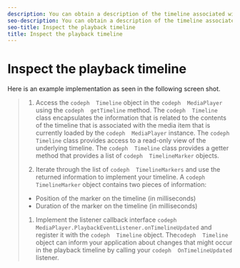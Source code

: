 ```yaml
---
description: You can obtain a description of the timeline associated with the currently selected item being played by . This is most useful when your application displays a custom scrub-bar control in which the content sections that correspond to ad content are identified.
seo-description: You can obtain a description of the timeline associated with the currently selected item being played by . This is most useful when your application displays a custom scrub-bar control in which the content sections that correspond to ad content are identified.
seo-title: Inspect the playback timeline
title: Inspect the playback timeline
---
```


# Inspect the playback timeline

Here is an example implementation as seen in the following screen shot.

>1. Access the `codeph  Timeline` object in the `codeph  MediaPlayer` using the `codeph  getTimeline` method.
>   The `codeph  Timeline` class encapsulates the information that is related to the contents of the timeline that is associated with the media item that is currently loaded by the `codeph  MediaPlayer` instance. The `codeph  Timeline` class provides access to a read-only view of the underlying timeline. The `codeph  Timeline` class provides a getter method that provides a list of `codeph  TimelineMarker` objects.
>   
>   
>   
>1. Iterate through the list of `codeph  TimelineMarkers` and use the returned information to implement your timeline.
>   A `codeph  TimelineMarker` object contains two pieces of information:
>   
>* Position of the marker on the timeline (in milliseconds)
>* Duration of the marker on the timeline (in milliseconds)
>   
>   
>1. Implement the listener callback interface `codeph  MediaPlayer.PlaybackEventListener.onTimelineUpdated` and register it with the `codeph  Timeline` object.
>   The`codeph  Timeline` object can inform your application about changes that might occur in the playback timeline by calling your `codeph  OnTimelineUpdated` listener.
>   
>   
